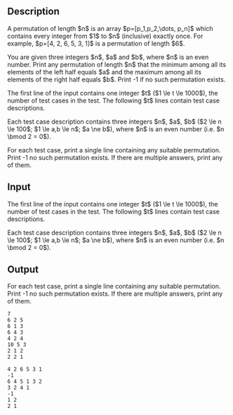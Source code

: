 ## Description

<div><p>A permutation of length $n$ is an array $p=[p_1,p_2,\dots, p_n]$ which contains every integer from $1$ to $n$ (inclusive) exactly once. For example, $p=[4, 2, 6, 5, 3, 1]$ is a permutation of length $6$.</p><p>You are given three integers $n$, $a$ and $b$, where $n$ is an even number. Print any permutation of length $n$ that the minimum among <span class="tex-font-style-bf">all its elements of the left half</span> equals $a$ and the maximum among <span class="tex-font-style-bf">all its elements of the right half</span> equals $b$. Print <span class="tex-font-style-tt">-1</span> if no such permutation exists.</p></div><div class="input-specification"><p>The first line of the input contains one integer $t$ ($1 \le t \le 1000$), the number of test cases in the test. The following $t$ lines contain test case descriptions.</p><p>Each test case description contains three integers $n$, $a$, $b$ ($2 \le n \le 100$; $1 \le a,b \le n$; $a \ne b$), where $n$ is an even number (i.e. $n \bmod 2 = 0$).</p></div><div class="output-specification"><p>For each test case, print a single line containing any suitable permutation. Print <span class="tex-font-style-tt">-1</span> no such permutation exists. If there are multiple answers, print any of them.</p></div>

## Input

<p>The first line of the input contains one integer $t$ ($1 \le t \le 1000$), the number of test cases in the test. The following $t$ lines contain test case descriptions.</p><p>Each test case description contains three integers $n$, $a$, $b$ ($2 \le n \le 100$; $1 \le a,b \le n$; $a \ne b$), where $n$ is an even number (i.e. $n \bmod 2 = 0$).</p>

## Output

<p>For each test case, print a single line containing any suitable permutation. Print <span class="tex-font-style-tt">-1</span> no such permutation exists. If there are multiple answers, print any of them.</p>





```input1
7
6 2 5
6 1 3
6 4 3
4 2 4
10 5 3
2 1 2
2 2 1
```




```output1
4 2 6 5 3 1
-1
6 4 5 1 3 2 
3 2 4 1 
-1
1 2 
2 1
```



